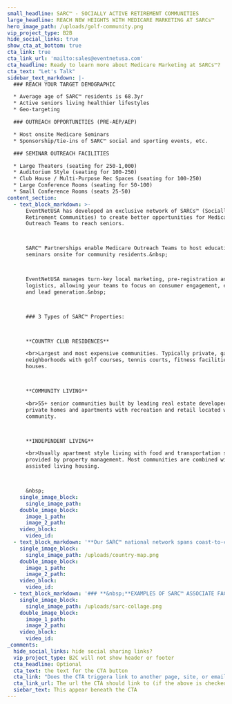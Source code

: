 ```yaml
---
small_headline: SARC™ - SOCIALLY ACTIVE RETIREMENT COMMUNITIES
large_headline: REACH NEW HEIGHTS WITH MEDICARE MARKETING AT SARCs™
hero_image_path: /uploads/golf-community.png
vip_project_type: B2B
hide_social_links: true
show_cta_at_bottom: true
cta_link: true
cta_link_url: 'mailto:sales@eventnetusa.com'
cta_headline: Ready to learn more about Medicare Marketing at SARCs™?
cta_text: "Let's Talk"
sidebar_text_markdown: |-
  ### REACH YOUR TARGET DEMOGRAPHIC

  * Average age of SARC™ residents is 68.3yr
  * Active seniors living healthier lifestyles
  * Geo-targeting

  ### OUTREACH OPPORTUNITIES (PRE-AEP/AEP)

  * Host onsite Medicare Seminars
  * Sponsorship/tie-ins of SARC™ social and sporting events, etc.

  ### SEMINAR OUTREACH FACILITIES

  * Large Theaters (seating for 250-1,000)
  * Auditorium Style (seating for 100-250)
  * Club House / Multi-Purpose Rec Spaces (seating for 100-250)
  * Large Conference Rooms (seating for 50-100)
  * Small Conference Rooms (seats 25-50)
content_section:
  - text_block_markdown: >-
      EventNetUSA has developed an exclusive network of SARCs™ (Socially Active
      Retirement Communities) to create better opportunities for Medicare
      Outreach Teams to reach seniors.



      SARC™ Partnerships enable Medicare Outreach Teams to host educational
      seminars onsite for community residents.&nbsp;



      EventNetUSA manages turn-key local marketing, pre-registration and
      logistics, allowing your teams to focus on consumer engagement, education
      and lead generation.&nbsp;



      ### 3 Types of SARC™ Properties:



      **COUNTRY CLUB RESIDENCES**

      <br>Largest and most expensive communities. Typically private, gated
      neighborhoods with golf courses, tennis courts, fitness facilities and club
      houses.



      **COMMUNITY LIVING**

      <br>55+ senior communities built by leading real estate developers. Mostly
      private homes and apartments with recreation and retail located within the
      community.



      **INDEPENDENT LIVING**

      <br>Usually apartment style living with food and transportation services
      provided by property management. Most communities are combined with
      assisted living housing.



      &nbsp;
    single_image_block:
      single_image_path:
    double_image_block:
      image_1_path:
      image_2_path:
    video_block:
      video_id:
  - text_block_markdown: '**Our SARC™ national network spans coast-to-coast, with highest concentrations in in Arizona, California, Florida, Pennsylvania, North and South Carolina and New England.**'
    single_image_block:
      single_image_path: /uploads/country-map.png
    double_image_block:
      image_1_path:
      image_2_path:
    video_block:
      video_id:
  - text_block_markdown: '### **&nbsp;**EXAMPLES OF SARC™ ASSOCIATE FACILITIES&nbsp;'
    single_image_block:
      single_image_path: /uploads/sarc-collage.png
    double_image_block:
      image_1_path:
      image_2_path:
    video_block:
      video_id:
_comments:
  hide_social_links: hide social sharing links?
  vip_project_type: B2C will not show header or footer
  cta_headline: Optional
  cta_text: the text for the CTA button
  cta_link: "Does the CTA triggera link to another page, site, or email? (note: use 'mailto:info@eventnetusa.com' format for an email address)"
  cta_link_url: The url the CTA should link to (if the above is checked)
  siebar_text: This appear beneath the CTA
---
```

